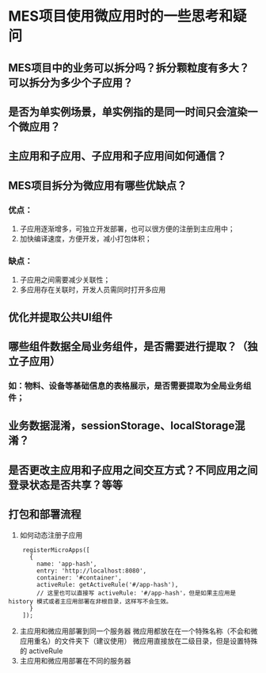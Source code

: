 # MES项目使用微应用时的一些思考和疑问

## MES项目中的业务可以拆分吗？拆分颗粒度有多大？可以拆分为多少个子应用？

## 是否为单实例场景，单实例指的是同一时间只会渲染一个微应用？

## 主应用和子应用、子应用和子应用间如何通信？

## MES项目拆分为微应用有哪些优缺点？

### 优点：
1. 子应用逐渐增多，可独立开发部署，也可以很方便的注册到主应用中；
2. 加快编译速度，方便开发，减小打包体积；

### 缺点：
1. 子应用之间需要减少关联性；
2. 多应用存在关联时，开发人员需同时打开多应用

## 优化并提取公共UI组件

## 哪些组件数据全局业务组件，是否需要进行提取？（独立子应用）

### 如：物料、设备等基础信息的表格展示，是否需要提取为全局业务组件；

## 业务数据混淆，sessionStorage、localStorage混淆？

## 是否更改主应用和子应用之间交互方式？不同应用之间登录状态是否共享？等等

## 打包和部署流程
1. 如何动态注册子应用
```
	registerMicroApps([
	  {
		name: 'app-hash',
		entry: 'http://localhost:8080',
		container: '#container',
		activeRule: getActiveRule('#/app-hash'),
		// 这里也可以直接写 activeRule: '#/app-hash'，但是如果主应用是 history 模式或者主应用部署在非根目录，这样写不会生效。
	  }
	]);
```
2. 主应用和微应用部署到同一个服务器
    微应用都放在在一个特殊名称（不会和微应用重名）的文件夹下（建议使用）
    微应用直接放在二级目录，但是设置特殊的 activeRule
3. 主应用和微应用部署在不同的服务器
